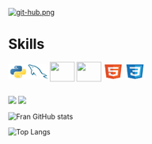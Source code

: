 [![git-hub.png](https://i.postimg.cc/pLtGn7qw/git-hub.png)](https://postimg.cc/QH0k26Lm)


### <h1> Skills </h1>
 <img align="center" alt="" height="30" width="40" src="https://raw.githubusercontent.com/devicons/devicon/master/icons/python/python-original.svg"><img align="center" alt="" height="30" width="40" src="https://raw.githubusercontent.com/devicons/devicon/master/icons/mysql/mysql-original.svg"> <img align="center" alt="" height="40" width="50" src="https://static.djangoproject.com/img/logos/django-logo-negative.svg">  <img align="center" alt="" height="40" width="50" src="https://upload.wikimedia.org/wikipedia/commons/e/ed/Pandas_logo.svg"> <img align="center" alt="HTML" height="30" width="40" src="https://raw.githubusercontent.com/devicons/devicon/master/icons/html5/html5-original.svg"> <img align="center" alt="CSS" height="30" width="40" src="https://raw.githubusercontent.com/devicons/devicon/master/icons/css3/css3-original.svg">
##
  <a href = "mailto:gidaszewskifranco@gmail.com"><img src="https://img.shields.io/badge/-Gmail-%23333?style=for-the-badge&logo=gmail&logoColor=red" target="_blank"></a>
  <a href="https://www.linkedin.com/in/franco-gidaszewski/" target="_blank"><img src="https://img.shields.io/badge/-LinkedIn-%230077B5?style=for-the-badge&logo=linkedin&logoColor=white" target="_blank"></a> 

![Fran GitHub stats](https://github-readme-stats.vercel.app/api?username=gidaszewski&count_private=true&custom_title=Franco&nbsp;GitHub&nbsp;Stats&bg_color=100,7a7a7a,f7cac9&title_color=fff&text_color=fff)

![Top Langs](https://github-readme-stats.vercel.app/api/top-langs/?username=gidaszewski&layout=compact&custom_title=Lenguajes&nbsp;m%C3%A1s&nbsp;utilizados%20%E2%8C%A8%EF%B8%8F&bg_color=100,7a7a7a,92a8d1&title_color=fff&text_color=fff)

